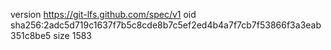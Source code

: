version https://git-lfs.github.com/spec/v1
oid sha256:2adc5d719c1637f7b5c8cde8b7c5ef2ed4b4a7f7cb7f53866f3a3eab351c8be5
size 1583
